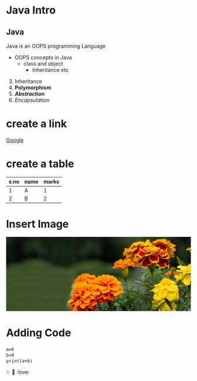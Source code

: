 # Java Intro
## Java 
Java is an OOPS programming Language
* OOPS concepts in Java
  * class and object
    * Inheritance etc
    
3. Inheritance 
4. **Polymorphism**
5. ***Abstraction***
6. *Encapsulation*

# create a link
[Google](www.google.com)

# create a table

s.no|name|marks
----|----|------
1|A|1
2|B|2

# Insert Image
![MariGold](https://github.com/akhilaumma/colrepo/blob/main/Marigold.jpg)

# Adding Code
    a=6
    b=9
    print(a+b)
    
:sparkles: :tada: :love:
